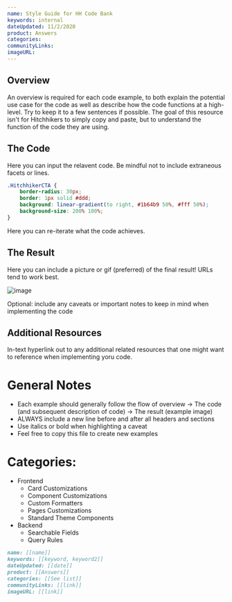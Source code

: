 ```yaml
---
name: Style Guide for HH Code Bank
keywords: internal
dateUpdated: 11/2/2020
product: Answers
categories: 
communityLinks:
imageURL:
---
```


## Overview

An overview is required for each code example, to both explain the potential use case for the code as well as describe how the code functions at a high-level. Try to keep it to a few sentences if possible. The goal of this resource isn't for Hitchhikers to simply copy and paste, but to understand the function of the code they are using.

## The Code

Here you can input the relavent code. Be mindful not to include extraneous facets or lines.

```css
.HitchhikerCTA {
    border-radius: 30px;
    border: 1px solid #ddd;
    background: linear-gradient(to right, #1b64b9 50%, #fff 50%);
    background-size: 200% 100%;
}
```
Here you can re-iterate what the code achieves.

## The Result

Here you can include a picture or gif (preferred) of the final result! URLs tend to work best.

![image](https://aws1.discourse-cdn.com/turtlehead/original/2X/d/d73d52daa2844f8ce1dcf8e31cc98015c4606f86.gif)

Optional: include any caveats or important notes to keep in mind when implementing the code

## Additional Resources

In-text hyperlink out to any additional related resources that one might want to reference when implementing yoru code.

# General Notes

* Each example should generally follow the flow of overview -> The code (and subsequent description of code) -> The result (example image)
* ALWAYS include a new line before and after all headers and sections
* Use italics or bold when highlighting a caveat
* Feel free to copy this file to create new examples


# Categories:
 - Frontend
   - Card Customizations
   - Component Customizations
   - Custom Formatters
   - Pages Customizations
   - Standard Theme Components
 - Backend
   - Searchable Fields
   - Query Rules

```md
name: [[name]]
keywords: [[keyword, keyword2]]
dateUpdated: [[date]]
product: [[Answers]]
categories: [[See list]]
communityLinks: [[link]]
imageURL: [[link]]
```